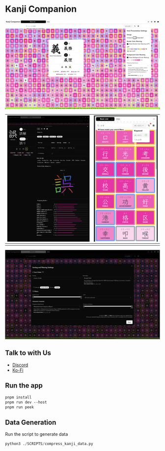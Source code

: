 # Kanji Companion

![./IMG/preview.png](./img/preview.png)

| ![./IMG/kanji-details.png](./img/kanji-details.png) | ![./IMG/kanji-expanded.png](./img/kanji-expanded.png) |
| --------------------------------------------------- | ----------------------------------------------------- |
|                                                     |                                                       |

![./IMG/kanji-sort-dialog.png](./img/sort-dialog.png)

## Talk to with Us

- [Discord](https://discord.gg/Ash8ZrGb4s)
- [Ko-Fi](https://ko-fi.com/minimithi")

## Run the app

```
pnpm install
pnpm run dev --host
pnpm run peek
```

## Data Generation

Run the script to generate data

```python
python3 ./SCRIPTS/compress_kanji_data.py
```
